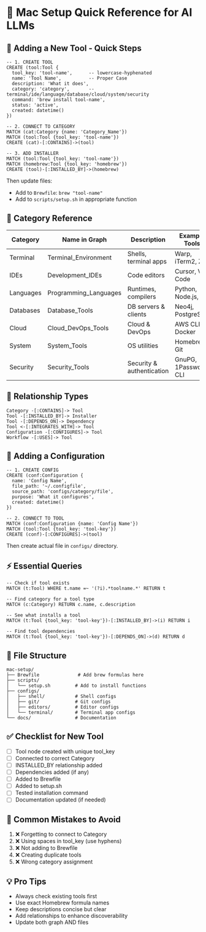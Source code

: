 # 🚀 Mac Setup Quick Reference for AI LLMs

## 🎯 Adding a New Tool - Quick Steps

```cypher
-- 1. CREATE TOOL
CREATE (tool:Tool {
  tool_key: 'tool-name',      -- lowercase-hyphenated
  name: 'Tool Name',          -- Proper Case
  description: 'What it does',
  category: 'category',       -- terminal/ide/language/database/cloud/system/security
  command: 'brew install tool-name',
  status: 'active',
  created: datetime()
})

-- 2. CONNECT TO CATEGORY
MATCH (cat:Category {name: 'Category_Name'})
MATCH (tool:Tool {tool_key: 'tool-name'})
CREATE (cat)-[:CONTAINS]->(tool)

-- 3. ADD INSTALLER
MATCH (tool:Tool {tool_key: 'tool-name'})
MATCH (homebrew:Tool {tool_key: 'homebrew'})
CREATE (tool)-[:INSTALLED_BY]->(homebrew)
```

Then update files:
- Add to `Brewfile`: `brew "tool-name"`
- Add to `scripts/setup.sh` in appropriate function

## 📁 Category Reference

| Category | Name in Graph | Description | Example Tools |
|----------|--------------|-------------|---------------|
| Terminal | Terminal_Environment | Shells, terminal apps | Warp, iTerm2, Zsh |
| IDEs | Development_IDEs | Code editors | Cursor, VS Code |
| Languages | Programming_Languages | Runtimes, compilers | Python, Node.js, Go |
| Databases | Database_Tools | DB servers & clients | Neo4j, PostgreSQL |
| Cloud | Cloud_DevOps_Tools | Cloud & DevOps | AWS CLI, Docker |
| System | System_Tools | OS utilities | Homebrew, Git |
| Security | Security_Tools | Security & authentication | GnuPG, 1Password CLI |

## 🔗 Relationship Types

```
Category -[:CONTAINS]-> Tool
Tool -[:INSTALLED_BY]-> Installer
Tool -[:DEPENDS_ON]-> Dependency
Tool <-[:INTEGRATES_WITH]-> Tool
Configuration -[:CONFIGURES]-> Tool
Workflow -[:USES]-> Tool
```

## 📝 Adding a Configuration

```cypher
-- 1. CREATE CONFIG
CREATE (conf:Configuration {
  name: 'Config Name',
  file_path: '~/.configfile',
  source_path: 'configs/category/file',
  purpose: 'What it configures',
  created: datetime()
})

-- 2. CONNECT TO TOOL
MATCH (conf:Configuration {name: 'Config Name'})
MATCH (tool:Tool {tool_key: 'tool-key'})
CREATE (conf)-[:CONFIGURES]->(tool)
```

Then create actual file in `configs/` directory.

## ⚡ Essential Queries

```cypher
-- Check if tool exists
MATCH (t:Tool) WHERE t.name =~ '(?i).*toolname.*' RETURN t

-- Find category for a tool type
MATCH (c:Category) RETURN c.name, c.description

-- See what installs a tool
MATCH (t:Tool {tool_key: 'tool-key'})-[:INSTALLED_BY]->(i) RETURN i

-- Find tool dependencies
MATCH (t:Tool {tool_key: 'tool-key'})-[:DEPENDS_ON]->(d) RETURN d
```

## 📂 File Structure
```
mac-setup/
├── Brewfile              # Add brew formulas here
├── scripts/
│   └── setup.sh         # Add to install functions
├── configs/
│   ├── shell/           # Shell configs
│   ├── git/             # Git configs  
│   ├── editors/         # Editor configs
│   └── terminal/        # Terminal app configs
└── docs/                # Documentation
```

## ✅ Checklist for New Tool

- [ ] Tool node created with unique tool_key
- [ ] Connected to correct Category
- [ ] INSTALLED_BY relationship added
- [ ] Dependencies added (if any)
- [ ] Added to Brewfile
- [ ] Added to setup.sh
- [ ] Tested installation command
- [ ] Documentation updated (if needed)

## 🚫 Common Mistakes to Avoid

1. ❌ Forgetting to connect to Category
2. ❌ Using spaces in tool_key (use hyphens)
3. ❌ Not adding to Brewfile
4. ❌ Creating duplicate tools
5. ❌ Wrong category assignment

## 💡 Pro Tips

- Always check existing tools first
- Use exact Homebrew formula names
- Keep descriptions concise but clear
- Add relationships to enhance discoverability
- Update both graph AND files
